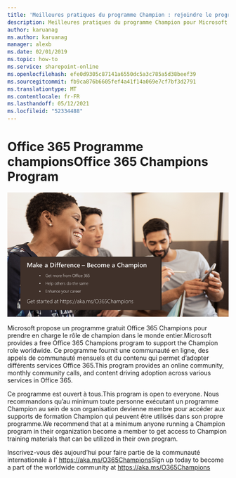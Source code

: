```yaml
---
title: 'Meilleures pratiques du programme Champion : rejoindre le programme Office 365 Champions'
description: Meilleures pratiques du programme Champion pour Microsoft 365.
author: karuanag
ms.author: karuanag
manager: alexb
ms.date: 02/01/2019
ms.topic: how-to
ms.service: sharepoint-online
ms.openlocfilehash: efe0d9305c87141a6550dc5a3c785a5d38beef39
ms.sourcegitcommit: fb9ca876b6605fef4a41f14a069e7cf7bf3d2791
ms.translationtype: MT
ms.contentlocale: fr-FR
ms.lasthandoff: 05/12/2021
ms.locfileid: "52334488"
---
```

# <a name="office-365-champions-program"></a><span data-ttu-id="33eac-103">Office 365 Programme champions</span><span class="sxs-lookup"><span data-stu-id="33eac-103">Office 365 Champions Program</span></span> 

![faire une différence en tant que champion](media/makeadifference.png)

<span data-ttu-id="33eac-105">Microsoft propose un programme gratuit Office 365 Champions pour prendre en charge le rôle de champion dans le monde entier.</span><span class="sxs-lookup"><span data-stu-id="33eac-105">Microsoft provides a free Office 365 Champions program to support the Champion role worldwide.</span></span>  <span data-ttu-id="33eac-106">Ce programme fournit une communauté en ligne, des appels de communauté mensuels et du contenu qui permet d’adopter différents services Office 365.</span><span class="sxs-lookup"><span data-stu-id="33eac-106">This program provides an online community, monthly community calls, and content driving adoption across various services in Office 365.</span></span>

<span data-ttu-id="33eac-107">Ce programme est ouvert à tous.</span><span class="sxs-lookup"><span data-stu-id="33eac-107">This program is open to everyone.</span></span>  <span data-ttu-id="33eac-108">Nous recommandons qu’au minimum toute personne exécutant un programme Champion au sein de son organisation devienne membre pour accéder aux supports de formation Champion qui peuvent être utilisés dans son propre programme.</span><span class="sxs-lookup"><span data-stu-id="33eac-108">We recommend that at a minimum anyone running a Champion program in their organization become a member to get access to Champion training materials that can be utilized in their own program.</span></span> 

<span data-ttu-id="33eac-109">Inscrivez-vous dès aujourd’hui pour faire partie de la communauté internationale à l' https://aka.ms/O365Champions</span><span class="sxs-lookup"><span data-stu-id="33eac-109">Sign up today to become a part of the worldwide community at https://aka.ms/O365Champions</span></span>  

